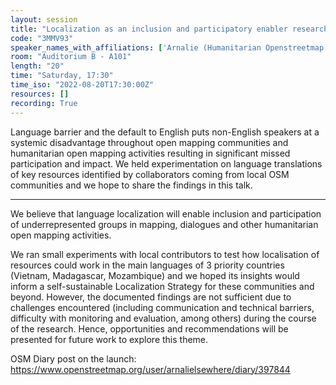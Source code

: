 ```yaml
---
layout: session
title: "Localization as an inclusion and participatory enabler research"
code: "3MMV93"
speaker_names_with_affiliations: ['Arnalie (Humanitarian Openstreetmap Team)']
room: "Auditorium B - A101"
length: "20"
time: "Saturday, 17:30"
time_iso: "2022-08-20T17:30:00Z"
resources: []
recording: True
---
```


Language barrier and the default to English puts non-English speakers at a systemic disadvantage throughout open mapping communities and humanitarian open mapping activities resulting in significant missed participation and impact. We held experimentation on language translations of key resources identified by collaborators coming from local OSM communities and we hope to share the findings in this talk.

<hr>

We believe that language localization will enable inclusion and participation of underrepresented groups in mapping, dialogues and other humanitarian open mapping activities. 

We ran small experiments with local contributors to test how localisation of resources could work in the main languages of 3 priority countries (Vietnam, Madagascar, Mozambique) and we hoped its insights would inform a self-sustainable Localization Strategy for these communities and beyond. However, the documented findings are not sufficient due to challenges encountered (including communication and technical barriers, difficulty with monitoring and evaluation, among others) during the course of the research. Hence, opportunities and recommendations will be presented for future work to explore this theme.

OSM Diary post on the launch: https://www.openstreetmap.org/user/arnalielsewhere/diary/397844

